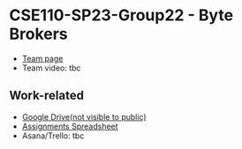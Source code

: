 # CSE110-SP23-Group22 - Byte Brokers
- [Team page](./admin/team.md)
- Team video: tbc

## Work-related
- [Google Drive(not visible to public)](https://drive.google.com/drive/folders/1wCLCT2LugwIOOdDuPt53ShPZddFBGk8G)
- [Assignments Spreadsheet](https://docs.google.com/spreadsheets/d/1riEu-HOqCS-neLaT6KPkcVGxjpgS5ucbwyC59fu4rL8/edit)
- Asana/Trello: tbc
